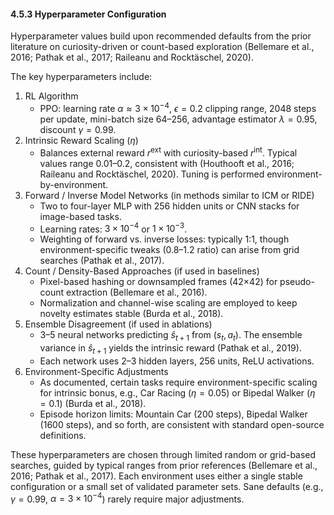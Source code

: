 #### 4.5.3 Hyperparameter Configuration

Hyperparameter values build upon recommended defaults from the prior literature on curiosity-driven or count-based exploration (Bellemare et al., 2016; Pathak et al., 2017; Raileanu and Rocktäschel, 2020).

The key hyperparameters include:
1. RL Algorithm
   - PPO: learning rate $\alpha \approx 3\times10^{-4}$, $\epsilon=0.2$ clipping range, 2048 steps per update, mini-batch size 64–256, advantage estimator $\lambda=0.95$, discount $\gamma=0.99$.
2. Intrinsic Reward Scaling ($\eta$)
   - Balances external reward $r^{\mathrm{ext}}$ with curiosity-based $r^{\mathrm{int}}$. Typical values range 0.01–0.2, consistent with (Houthooft et al., 2016; Raileanu and Rocktäschel, 2020). Tuning is performed environment-by-environment.
3. Forward / Inverse Model Networks (in methods similar to ICM or RIDE)
   - Two to four-layer MLP with 256 hidden units or CNN stacks for image-based tasks.
   - Learning rates: $3\times10^{-4}$ or $1\times10^{-3}$.
   - Weighting of forward vs. inverse losses: typically 1:1, though environment-specific tweaks (0.8–1.2 ratio) can arise from grid searches (Pathak et al., 2017).
4. Count / Density-Based Approaches (if used in baselines)
   - Pixel-based hashing or downsampled frames (42×42) for pseudo-count extraction (Bellemare et al., 2016).
   - Normalization and channel-wise scaling are employed to keep novelty estimates stable (Burda et al., 2018).
5. Ensemble Disagreement (if used in ablations)
   - 3–5 neural networks predicting $\hat{s}_{t+1}$ from $(s_t, a_t)$. The ensemble variance in $\hat{s}_{t+1}$ yields the intrinsic reward (Pathak et al., 2019).
   - Each network uses 2–3 hidden layers, 256 units, ReLU activations.
6. Environment-Specific Adjustments
   - As documented, certain tasks require environment-specific scaling for intrinsic bonus, e.g., Car Racing ($\eta=0.05$) or Bipedal Walker ($\eta=0.1$) (Burda et al., 2018).
   - Episode horizon limits: Mountain Car (200 steps), Bipedal Walker (1600 steps), and so forth, are consistent with standard open-source definitions.

These hyperparameters are chosen through limited random or grid-based searches, guided by typical ranges from prior references (Bellemare et al., 2016; Pathak et al., 2017). Each environment uses either a single stable configuration or a small set of validated parameter sets. Sane defaults (e.g., $\gamma=0.99$, $\alpha=3\times10^{-4}$) rarely require major adjustments.
